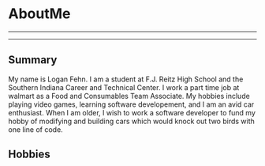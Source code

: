 # AboutMe
---
---
## Summary
My name is Logan Fehn. I am a student at F.J. Reitz High School and the Southern Indiana Career and Technical Center. I work a part time job at walmart as a Food and Consumables Team Associate. My hobbies include playing video games, learning software developement, and I am an avid car enthusiast. When I am older, I wish to work a software developer to fund my hobby of modifying and building cars which would knock out two birds with one line of code.

Hobbies
- 
